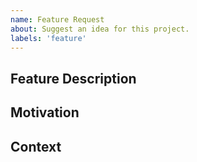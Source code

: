 ```yaml
---
name: Feature Request
about: Suggest an idea for this project.
labels: 'feature'
---
```


<!---
Provide a general summary of the issue in the Title above.

Upon completing your report, copy the link to this issue, and submit the information to: https://bitgo.my.site.com/ResourceCenter/s/login.

This will help us review, prioritize, and assign the issue to internal teams. Doing this helps us stay accountable to your submission in a timely manner. Thank you!
-->

## Feature Description

<!-- A concise description of the feature you would like. -->

## Motivation

<!-- Why should this feature be added. -->

## Context

<!--- Not obligatory; but provide any other context that would be helpful in terms of prioritization. -->
